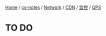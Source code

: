 [Home](https://mengxianbin.github.io) /
[cs-notes](https://mengxianbin.github.io/cs-notes/site) /
[Network](https://mengxianbin.github.io/cs-notes/site/Network) /
[CDN](https://mengxianbin.github.io/cs-notes/site/Network/CDN) /
[监控](https://mengxianbin.github.io/cs-notes/site/Network/CDN/%E7%9B%91%E6%8E%A7) /
[QPS](https://mengxianbin.github.io/cs-notes/site/Network/CDN/%E7%9B%91%E6%8E%A7/QPS)

# TO DO
